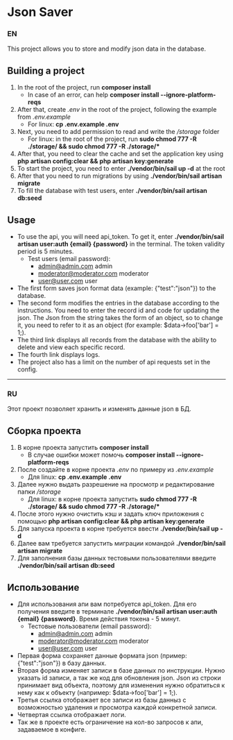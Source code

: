# Json Saver
### EN
This project allows you to store and modify json data in the database.

## Building a project
1. In the root of the project, run **composer install**
    * In case of an error, can help **composer install --ignore-platform-reqs**
2. After that, create *.env* in the root of the project, following the example from *.env.example*
    * For linux: **cp .env.example .env**
3. Next, you need to add permission to read and write the */storage* folder
    * For linux: in the root of the project, run **sudo chmod 777 -R ./storage/ && sudo chmod 777 -R ./storage/\***
4. After that, you need to clear the cache and set the application key using **php artisan config:clear && php artisan key:generate**
5. To start the project, you need to enter **./vendor/bin/sail up -d** at the root
6. After that you need to run migrations by using **./vendor/bin/sail artisan migrate**
7. To fill the database with test users, enter **./vendor/bin/sail artisan db:seed**

## Usage
* To use the api, you will need api_token. To get it, enter **./vendor/bin/sail artisan user:auth {email} {password}** in the terminal. The token validity period is 5 minutes.
    * Test users (email password):
        * admin@admin.com admin
        * moderator@moderator.com moderator
        * user@user.com user
* The first form saves json format data (example: {"test":"json"}) to the database.
* The second form modifies the entries in the database according to the instructions. You need to enter the record id and code for updating the json. The Json from the string takes the form of an object, so to change it, you need to refer to it as an object (for example: $data->foo['bar'] = 1;).
* The third link displays all records from the database with the ability to delete and view each specific record.
* The fourth link displays logs.
* The project also has a limit on the number of api requests set in the config.
***
### RU
Этот проект позволяет хранить и изменять данные json в БД.

## Сборка проекта
1. В корне проекта запустить **composer install**
    * В случае ошибки может помочь **composer install --ignore-platform-reqs**
2. После создайте в корне проекта *.env* по примеру из *.env.example*
    * Для linux: **cp .env.example .env**
3. Далее нужно выдать разрешение на просмотр и редактирование папки */storage*
    * Для linux: в корне проекта запустить **sudo chmod 777 -R ./storage/ && sudo chmod 777 -R ./storage/\***
4. После этого нужно очистить кэш и задать ключ приложения с помощью **php artisan config:clear && php artisan key:generate**
5. Для запуска проекта в корне требуется ввести **./vendor/bin/sail up -d**
6. Далее вам требуется запустить миграции командой **./vendor/bin/sail artisan migrate**
7. Для заполнения базы данных тестовыми пользователями введите **./vendor/bin/sail artisan db:seed**

## Использование
* Для использования апи вам потребуется api_token. Для его получения введите в терминале **./vendor/bin/sail artisan user:auth {email} {password}**. Время действия токена - 5 минут.
    * Тестовые пользователи (email password):
        * admin@admin.com admin
        * moderator@moderator.com moderator
        * user@user.com user
* Первая форма сохраняет данные формата json (пример: {"test":"json"}) в базу данных.
* Вторая форма изменяет записи в базе данных по инструкции. Нужно указать id записи, а так же код для обновления json. Json из строки принимает вид объекта, поэтому для изменения нужно обратиться к нему как к объекту (например: $data->foo['bar'] = 1;).
* Третья ссылка отображает все записи из базы данныз с возможностью удаления и просмотра каждой конкретной записи.
* Четвертая ссылка отображает логи.
* Так же в проекте есть ограничение на кол-во запросов к апи, задаваемое в конфиге.